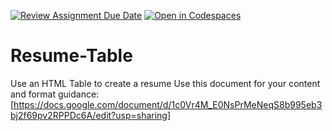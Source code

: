 [![Review Assignment Due Date](https://classroom.github.com/assets/deadline-readme-button-22041afd0340ce965d47ae6ef1cefeee28c7c493a6346c4f15d667ab976d596c.svg)](https://classroom.github.com/a/kCQhdb6N)
[![Open in Codespaces](https://classroom.github.com/assets/launch-codespace-2972f46106e565e64193e422d61a12cf1da4916b45550586e14ef0a7c637dd04.svg)](https://classroom.github.com/open-in-codespaces?assignment_repo_id=16355081)
# Resume-Table
Use an HTML Table to create a resume
Use this document for your content and format guidance:
[https://docs.google.com/document/d/1c0Vr4M_E0NsPrMeNeqS8b995eb3bj2f69pv2RPPDc6A/edit?usp=sharing]
